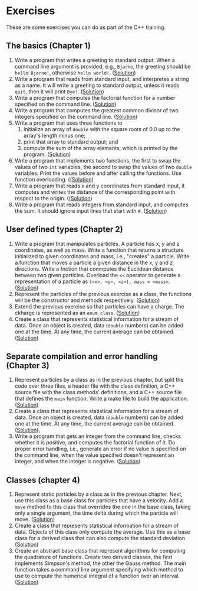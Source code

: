 # Exercises
These are some exercises you can do as part of the C++ training.

## The basics (Chapter 1)

  1. Write a program that writes a greeting to standard output. When
    a command line argument is provided, e.g., `Bjarne`, the greeting
    should be `hello Bjarne!`, otherwise `hello world!`.
    ([Solution](Basics/hello.cpp))
  1. Write a program that reads from standard input, and interpretes a
    string as a name.  It will write a greeting to standard output,
    unless it reads `quit`, then it will print `Bye!`.
    ([Solution](Basics/talk.cpp))
  1. Write a program that computes the factorial function for a number
    specified on the command line.  ([Solution](Basics/fac.cpp))
  1. Write a program that computes the greatest common divisor of
    two integers specified on the command line.
    ([Solution](Basics/gcd.cpp))
  1. Write a program that uses three functions to
      1. initialize an array of `double` with the square roots of 0.0 up
        to the array's length minus one;
      2.  print that array to standard output; and
      3. compute the sum of the array elements, which is printed by the
        program.
    ([Solution](Basics/arrays.cpp))
  1. Write a program that implements two functions, the first to swap
    the values of two `int` variables, the second to swap the values of
    two `double` variables.  Print the values before and after calling
    the functions.  Use function overloading. ([(Solution](Basics/swap.cpp))
  1. Write a program that reads x and y coordinates from standard input,
    it computes and writes the distance of the corresponding point with
    respect to the origin. ([(Solution](Basics/col_dist.cpp))
  1. Write a program that reads integers from standard input, and computes
    the sum. It should ignore input lines that start with `#`.
    ([Solution](Basics/data_parser.cpp))


## User defined types (Chapter 2)

  1. Write a program that manipulates particles.  A particle has x, y and z
    coordinates, as well as mass. Write a function that returns a structure
    initialized to given coordinates and mass, i.e., "creates" a particle.
    Write a function that moves a particle a given distance in the x, y and
    z directions. Write a fnction that comnputes the Euclidean distance
    between two given particles. Overload the `<<` operator to generate
    a representation of a particle as `(<x>, <y>, <z>), mass = <mass>`.
    ([Solution](UserDefinedTypes/struct_particles.cpp))
  1. Represent the particles of the previous exercise as a class, the
    functions will be the constructor and methods respectively.
    ([Solution](UserDefinedTypes/class_particles.cpp))
  1. Extend the previous exercise so that particles can have a charge. The
    ckharge is represented as an `enum class`.
    ([Solution](UserDefinedTypes/charged_particles.cpp))
  1. Create a class that represents statistical information for a stream of
    data.  Once an object is created, data (`double` numbers) can be added
    one at the time.  At any time, the current average can be obtained.
    ([Solution](UserDefinedTypes/streaming_stats.cpp))


## Separate compilation and error handling (Chapter 3)

  1. Represent particles by a class as in the previous chapter, but split
    the code over three files, a header file with the class definition,
    a C++ source file with the class methods' definitions, and a C++
    source file that defines the `main` function. Write a make file to
    build the application.
    ([Solution](Modularity/Particles))
  1. Create a class that represents statistical information for a stream of
    data.  Once an object is created, data (`double` numbers) can be added
    one at the time.  At any time, the current average can be obtained.
    ([Solution](Modularity/Stats)),
  1. Write a program that gets an integer from the command line, checks
    whether it is positive, and computes the factorial function of it.
    Do proper error handling, i.e., generate an error if no value is
    specified on the command line, when the value specified doesn't
    represent an integer, and when the integer is negative.
    ([Solution](Modularity/fac.cpp))


## Classes (chapter 4)

  1. Represent static particles by a class as in the previous chapter.
    Next, use this class as a base class for particles that have a
    velocity. Add a `move` method to this class that overrides the one
    in the base class, taking only a single argument, the time delta
    during which the particle will move.
    ([Solution](Classes/Particles))
  1. Create a class that represents statistical information for a stream of
    data.  Objects of this class only compute the average.  Use this as
    a base class for a derived class that can also compute the standard 
    deviation
    ([Solution](Classes/Stats))
  1. Create an abstract base class that represent algorithms for
    computing the quadrature of functions. Create two dervied classes,
    the first implements Simpson's method, the other the Gauss method. The
    main function takes a command line argument specifying which method
    to use to compute the numerical integral of a function over an
    interval.
    ([Solution](Classes/Quadrature))
